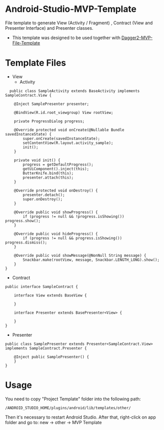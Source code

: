 # Android-Studio-MVP-Template
File template to generate View (Activity / Fragment) , Contract (View and Presenter Interface) and Presenter classes.

* This template was designed to be used together with [Dagger2-MVP-File-Template](https://github.com/lucasmodesto/Android-Studio-Dagger-2-File-Template)

# Template Files
- View
  - Activity
  
```
  public class SampleActivity extends BaseActivity implements SampleContract.View {

    @Inject SamplePresenter presenter;

    @BindView(R.id.root_viewgroup) View rootView;

    private ProgressDialog progress;

    @Override protected void onCreate(@Nullable Bundle savedInstanceState) {
        super.onCreate(savedInstanceState);
        setContentView(R.layout.activity_sample);
        init();
    }

    private void init() {
        progress = getDefaultProgress();
        getUiComponent().inject(this);
        ButterKnife.bind(this);
        presenter.attach(this);
    }

    @Override protected void onDestroy() {
        presenter.detach();
        super.onDestroy();
    }

    @Override public void showProgress() {
        if (progress != null && !progress.isShowing()) progress.show();
    }

    @Override public void hideProgress() {
        if (progress != null && progress.isShowing()) progress.dismiss();
    }

    @Override public void showMessage(@NonNull String message) {
        Snackbar.make(rootView, message, Snackbar.LENGTH_LONG).show();
    }
}

```

- Contract

```
public interface SampleContract {

    interface View extends BaseView {

    }

    interface Presenter extends BasePresenter<View> {

    }
}
```

- Presenter

```
public class SamplePresenter extends Presenter<SampleContract.View> implements SampleContract.Presenter {

    @Inject public SamplePresenter() {
    }
}

```
# Usage 
You need to copy "Project Template" folder into the following path:

```
/ANDROID_STUDIO_HOME/plugins/android/lib/templates/other/
```

Then it's necessary to restart Android Studio. After that, right-click on app folder and go to:
new -> other -> MVP Template

